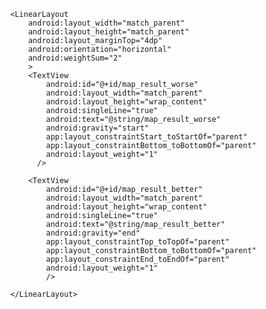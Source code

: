 
            <LinearLayout
                android:layout_width="match_parent"
                android:layout_height="match_parent"
                android:layout_marginTop="4dp"
                android:orientation="horizontal"
                android:weightSum="2"
                >
                <TextView
                    android:id="@+id/map_result_worse"
                    android:layout_width="match_parent"
                    android:layout_height="wrap_content"
                    android:singleLine="true"
                    android:text="@string/map_result_worse"
                    android:gravity="start"
                    app:layout_constraintStart_toStartOf="parent"
                    app:layout_constraintBottom_toBottomOf="parent"
                    android:layout_weight="1"
                  />

                <TextView
                    android:id="@+id/map_result_better"
                    android:layout_width="match_parent"
                    android:layout_height="wrap_content"
                    android:singleLine="true"
                    android:text="@string/map_result_better"
                    android:gravity="end"
                    app:layout_constraintTop_toTopOf="parent"
                    app:layout_constraintBottom_toBottomOf="parent"
                    app:layout_constraintEnd_toEndOf="parent"
                    android:layout_weight="1"
                    />

            </LinearLayout>
